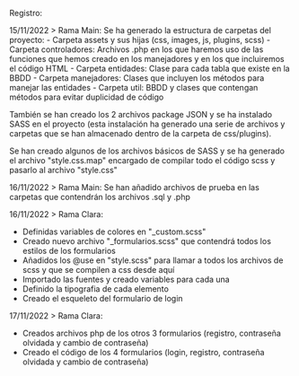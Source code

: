 Registro:

15/11/2022 > Rama Main: 
Se ha generado la estructura de carpetas del proyecto:
    - Carpeta assets y sus hijas (css, images, js, plugins, scss)
    - Carpeta controladores: Archivos .php en los que haremos uso de las funciones que hemos creado en los manejadores y en los que incluiremos el código HTML
    - Carpeta entidades: Clase para cada tabla que existe en la BBDD
    - Carpeta manejadores: Clases que incluyen los métodos para manejar las entidades
    - Carpeta util: BBDD y clases que contengan métodos para evitar duplicidad de código

También se han creado los 2 archivos package JSON y se ha instalado SASS en el proyecto (esta instalación ha generado una serie de archivos y carpetas que se han almacenado dentro de la carpeta de css/plugins).

Se han creado algunos de los archivos básicos de SASS y se ha generado el archivo "style.css.map" encargado de compilar todo el código scss y pasarlo al archivo "style.css"

16/11/2022 > Rama Main: 
Se han añadido archivos de prueba en las carpetas que contendrán los archivos .sql y .php

16/11/2022 > Rama Clara: 
- Definidas variables de colores en "_custom.scss"
- Creado nuevo archivo "_formularios.scss" que contendrá todos los estilos de los formularios
- Añadidos los @use en "style.scss" para llamar a todos los archivos de scss y que se compilen a css desde aquí
- Importado las fuentes y creado variables para cada una
- Definido la tipografia de cada elemento
- Creado el esqueleto del formulario de login

17/11/2022 > Rama Clara: 
- Creados archivos php de los otros 3 formularios (registro, contraseña olvidada y cambio de contraseña)
- Creado el código de los 4 formularios (login, registro, contraseña olvidada y cambio de contraseña)